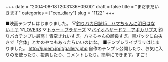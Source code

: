 +++
date = "2004-08-18T20:31:36+09:00"
draft = false
title = "まだまだいきます"
categories = ["ceo_diary"]
slug = "1122"
+++

■映画テンプレはじまりました。
▽<a href="http://sample34.jugem.jp/" target="_blank">釣りバカ日誌15　ハマちゃんに明日はない！？</a>
▽<a href="http://sample36.jugem.jp/" target="_blank">LOVERS</a>
▽<a href="http://sample37.jugem.jp/" target="_blank">トゥー・ブラザーズ</a>
▽<a href="http://sample38.jugem.jp/" target="_blank">バイオハザード２　アポカリプス</a>
釣りバカテンプレ最高！青空きれいすぎ。ハマちゃんの顔良すぎ。黒バックに白抜きで「合体」とかのやつもあったらいいのにな。
■テンプレライブラリはじまりました。
<a href="http://jugem.jp/jt/gallery.php" target="_blank">http://jugem.jp/jt/gallery.php</a>
自作のテンプレ公開したり、お気に入りのを使ったり、投票したり、コメントしたり。簡単にできます。すご！
